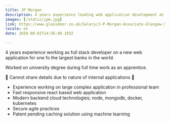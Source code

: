 ```yaml
---
title: JP Morgan
description: 4 years experience leading web application development at large international bank
images: [/static/jpm.jpg]
link: https://www.glassdoor.co.uk/Salary/J-P-Morgan-Associate-Glasgow-Salaries-EJI_IE145.0,10_KO11,20_IL.21,28_IM1145.htm
locale: en
date: 2020-08-01T14:56:40.193Z

---
```

4 years experience working as full stack developer on a new web application for one fo the largest banks in the world.

Worked on university degree during full time work as an apprentice.

🤫 Cannot share details due to nature of internal applications 🤫
* Experience working on large complex application in professional team
* Fast responsive react based web application
* Modern backend cloud technologies; node, mongodb, docker, kubernetes
* Secure agile practices
* Patent pending caching solution using machine learning